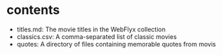# contents

* titles.md: The movie titles in the WebFlyx collection
* classics.csv: A comma-separated list of classic movies
* quotes: A directory of files containing memorable quotes from movis
